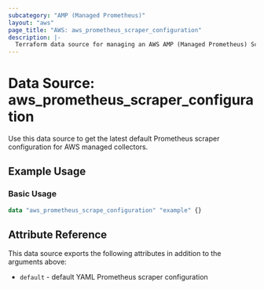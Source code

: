 ```yaml
---
subcategory: "AMP (Managed Prometheus)"
layout: "aws"
page_title: "AWS: aws_prometheus_scraper_configuration"
description: |-
  Terraform data source for managing an AWS AMP (Managed Prometheus) Scrape Configuration.
---
```



# Data Source: aws_prometheus_scraper_configuration

Use this data source to get the latest default Prometheus scraper
configuration for AWS managed collectors.

## Example Usage

### Basic Usage

```terraform
data "aws_prometheus_scrape_configuration" "example" {}
```

## Attribute Reference

This data source exports the following attributes in addition to the arguments above:

* `default` - default YAML Prometheus scraper configuration